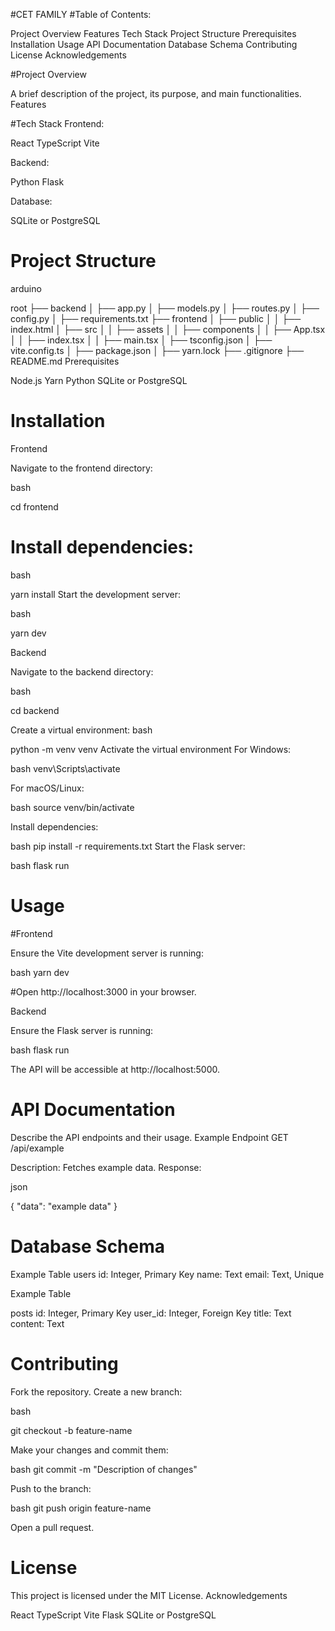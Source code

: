 #CET FAMILY
#Table of Contents:

Project Overview
Features
Tech Stack
Project Structure
Prerequisites
Installation
Usage
API Documentation
Database Schema
Contributing
License
Acknowledgements

#Project Overview

A brief description of the project, its purpose, and main functionalities. Features

#Tech Stack
Frontend:

React
TypeScript
Vite

Backend:

Python
Flask

Database:

SQLite or PostgreSQL

# Project Structure

arduino

root ├── backend │ ├── app.py │ ├── models.py │ ├── routes.py │ ├── config.py │ ├── requirements.txt ├── frontend │ ├── public │ │ ├── index.html │ ├── src │ │ ├── assets │ │ ├── components │ │ ├── App.tsx │ │ ├── index.tsx │ │ ├── main.tsx │ ├── tsconfig.json │ ├── vite.config.ts │ ├── package.json │ ├── yarn.lock ├── .gitignore ├── README.md
Prerequisites

Node.js
Yarn
Python
SQLite or PostgreSQL

# Installation
Frontend

Navigate to the frontend directory:

bash

cd frontend
# Install dependencies:

bash

yarn install
Start the development server:

bash

yarn dev

Backend

Navigate to the backend directory:

bash

cd backend

Create a virtual environment:
bash

python -m venv venv
Activate the virtual environment
For Windows:

bash
venv\Scripts\activate

For macOS/Linux:

bash
source venv/bin/activate

Install dependencies:

bash
pip install -r requirements.txt
Start the Flask server:

bash
flask run

# Usage
#Frontend

Ensure the Vite development server is running:

bash
yarn dev

#Open http://localhost:3000 in your browser.

Backend

Ensure the Flask server is running:

bash
flask run

The API will be accessible at http://localhost:5000.

# API Documentation

Describe the API endpoints and their usage. Example Endpoint GET /api/example

Description: Fetches example data.
Response:

json

{
  "data": "example data"
}

# Database Schema

Example Table users
id: Integer, Primary Key
name: Text
email: Text, Unique

Example Table

posts
id: Integer, Primary Key
user_id: Integer, Foreign Key
title: Text
content: Text

# Contributing

Fork the repository.
Create a new branch:

bash

git checkout -b feature-name

Make your changes and commit them:

bash
git commit -m "Description of changes"

Push to the branch:

bash
git push origin feature-name

Open a pull request.

# License

This project is licensed under the MIT License. Acknowledgements

React
TypeScript
Vite
Flask
SQLite or PostgreSQL
